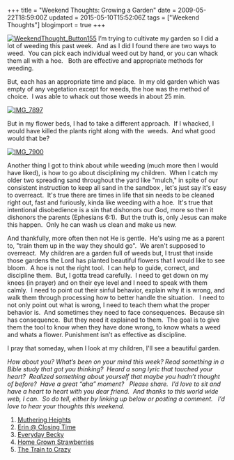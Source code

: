 +++
title = "Weekend Thoughts: Growing a Garden"
date = 2009-05-22T18:59:00Z
updated = 2015-05-10T15:52:06Z
tags = ["Weekend Thoughts"]
blogimport = true 
+++

[![WeekendThought_Button155](https://latc.s3.amazonaws.com/wp-content/uploads/2009/05/weekendthought-button155-thumb.png "WeekendThought_Button155")](https://latc.s3.amazonaws.com/wp-content/uploads/2009/05/weekendthought-button155.png) I’m trying to cultivate my garden so I did a lot of weeding this past week.  And as I did I found there are two ways to weed.  You can pick each individual weed out by hand, or you can whack them all with a hoe.   Both are effective and appropriate methods for weeding.  

But, each has an appropriate time and place.  In my old garden which was empty of any vegetation except for weeds, the hoe was the method of choice.  I was able to whack out those weeds in about 25 min.  

[![IMG_7897](https://latc.s3.amazonaws.com/wp-content/uploads/2009/05/img-7897-thumb2.jpg "IMG_7897")](https://latc.s3.amazonaws.com/wp-content/uploads/2009/05/img-78972.jpg)  

But in my flower beds, I had to take a different approach.  If I whacked, I would have killed the plants right along with the  weeds.  And what good would that be?  

[![IMG_7900](https://latc.s3.amazonaws.com/wp-content/uploads/2009/05/img-7900-thumb1.jpg "IMG_7900")](https://latc.s3.amazonaws.com/wp-content/uploads/2009/05/img-79001.jpg)  

Another thing I got to think about while weeding (much more then I would have liked), is how to go about disciplining my children.  When I catch my older two spreading sand throughout the yard like "mulch," in spite of our consistent instruction to keep 
all sand in the sandbox
, let's just say it's easy to overreact.  It's true there are times in life that sin needs to be cleaned right out, fast and furiously, kinda like weeding with a hoe.  It's true that intentional disobedience is a sin that dishonors our God, more so then it dishonors the parents (Ephesians 6:1).  But the truth is, only Jesus can make this happen.  Only he can wash us clean and make us new.  

And thankfully, more often then not He is gentle.  He's using me as a parent to, "train them up in the way they should go".  We aren't supposed to overreact.  My children are a garden full of weeds but, I trust that inside those gardens the Lord has planted beautiful flowers that I would like to see bloom.  A hoe is not the right tool.  I can help to guide, correct, and discipline them.  But, I gotta tread carefully.  I need to get down on my knees (in prayer) and on their eye level and I need to speak with them calmly.  I need to point out their sinful behavior, explain why it is wrong, and walk them through processing how to better handle the situation.   I need to not only point out what is wrong, I need to teach them what the proper behavior is.  And sometimes they need to face consequences.  Because sin has consequence.  But they need it explained to them.  The goal is to give them the tool to know when they have done wrong, to know whats a weed and whats a flower. Punishment isn’t as effective as discipline.  

I pray that someday, when I look at my children, I'll see a beautiful garden.  

_How about you? What’s been on your mind this week? Read something in a Bible study that got you thinking?  Heard a song lyric that touched your heart?  Realized something about yourself that maybe you hadn’t thought of before?  Have a great “aha” moment?   Please share.  I’d love to sit and have a heart to heart with you dear friend.  And thanks to this world wide web, I can.  So do tell, either by linking up below or posting a comment.   I’d love to hear your thoughts this weekend._

1) [Muthering Heights](http://mutheringheights.blogspot.com/2009/05/weekend-thoughts-like-woman-in-labor.html)  
2) [Erin @ Closing Time](http://www.herewegomoms.com/2009/05/weekend-thoughts-leap.html)  
3) [Everyday Becky](http://www.everydaybecky.blogspot.com/)  
4) [Home Grown Strawberries](http://homegrownstrawberries.blogspot.com/2009/05/weekend-thoughts-memorial-day.html)  
5) [The Train to Crazy](http://thetraintocrazy.typepad.com/the_train_to_crazy/2009/05/urgent-need.html)

